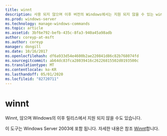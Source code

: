 ```yaml
---
title: winnt
description: 사용 되지 않으며 이후 버전의 Windows에서는 지원 되지 않을 수 있는 winnt에 대 한 참조 항목입니다.
ms.prod: windows-server
ms.technology: manage-windows-commands
ms.topic: article
ms.assetid: 3bf6e792-befb-435c-8fa3-940a45a98adb
author: coreyp-at-msft
ms.author: coreyp
manager: dongill
ms.date: 10/16/2017
ms.openlocfilehash: df6a933d54e4600b2ae220841d86c82b768074fd
ms.sourcegitcommit: ab64dc83fca28039416c26226815502d0193500c
ms.translationtype: MT
ms.contentlocale: ko-KR
ms.lasthandoff: 05/01/2020
ms.locfileid: "82720711"
---
```

# <a name="winnt"></a>winnt



Winnt, 않으며 Windows의 이후 릴리스에서 지원 되지 않을 수도 있습니다.

이 도구는 Windows Server 2003에 포함 됩니다. 자세한 내용은 참조 [Winnt](https://technet.microsoft.com/library/cc755763(v=ws.10).aspx)합니다.